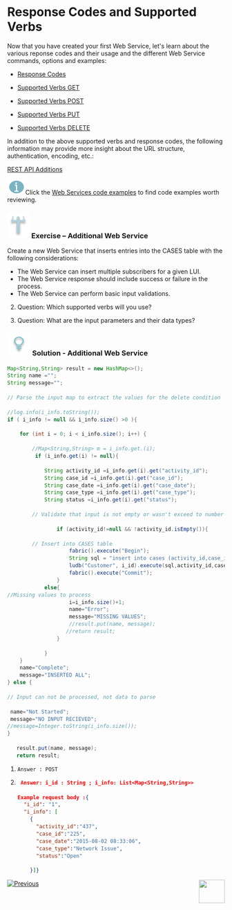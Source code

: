 # Response Codes and Supported Verbs

Now that you have created your first  Web Service, let's learn about the various reponse codes and their usage and the different Web Service commands, options and examples:

-  [Response Codes](/articles/15_web_services_and_graphit/11_response_codes.md)

-  [Supported Verbs GET](/articles/15_web_services_and_graphit/12_Supported_Verbs_Get.md)

-  [Supported Verbs POST](/articles/15_web_services_and_graphit/13_Supported_Verbs_Post.md)

-  [Supported Verbs PUT](/articles/15_web_services_and_graphit/14_Supported_Verbs_Put.md)

-  [Supported Verbs DELETE](/articles/15_web_services_and_graphit/15_Supported_Verbs_Delete.md)

In addition to the above supported verbs and response codes, the following information may provide more insight about the URL structure, authentication, encoding, etc.:

[REST API Additions](/articles/15_web_services_and_graphit/16_rest_api_additions.md)

![](/academy/Training_Level_1/03_fabric_basic_LU/images/information.png)Click the  [Web Services code examples](https://github.com/k2view-academy/K2View-Academy/blob/KB_DROP1_15_Web_Services_Merav/articles/15_web_services_and_graphit/06_web_services_code_examples.md) to find code examples worth reviewing. 

### ![](/academy/Training_Level_1/03_fabric_basic_LU/images/Exercise.png) Exercise  – Additional Web Service

Create a new Web Service that inserts entries into the CASES table with the following considerations: 
-    The Web Service can insert multiple subscribers for a given LUI. 
-    The Web Service response should include success or failure in the process.
-    The Web Service can perform basic input validations.

2.  Question: Which supported verbs will you use?

3.  Question: What are the input parameters and their data types?


### ![](/academy/Training_Level_1/03_fabric_basic_LU/images/Solution.png) Solution - Additional Web Service

```java
Map<String,String> result = new HashMap<>();
String name ="";
String message="";

// Parse the input map to extract the values for the delete condition 

//log.info(i_info.toString());
if ( i_info != null && i_info.size() >0 ){
	
	for (int i = 0; i < i_info.size(); i++) {
		
		//Map<String,String> m = i_info.get.(i);
		 if (i_info.get(i) != null){
			 
			String activity_id =i_info.get(i).get("activity_id");
			String case_id =i_info.get(i).get("case_id");
			String case_date =i_info.get(i).get("case_date");
			String case_type =i_info.get(i).get("case_type");
			String status =i_info.get(i).get("status");
			
		// Validate that input is not empty or wasn't exceed to number of object array
			
			    if (activity_id!=null && !activity_id.isEmpty()){
						
		// Insert into CASES table 	
					fabric().execute("Begin");
					String sql = "insert into cases (activity_id,case_id,case_date,case_type,status) values (?,?,?,?,?)";
					ludb("Customer", i_id).execute(sql,activity_id,case_id,case_date,case_type,status);
					fabric().execute("Commit");
				}
			else{
//Missing values to process 
					i=i_info.size()+1;
				    name="Error";
				    message="MISSING VALUES"; 	
				    //result.put(name, message);
				   //return result;
				}
			
			}
	}
	name="Complete";
	message="INSERTED ALL";
} else {

// Input can not be processed, not data to parse
	
 name="Not Started";
 message="NO INPUT RECIEVED";
//message=Integer.toString(i_info.size());
}

   result.put(name, message);
   return result;
```

  

1. `Answer : POST`

2. ```json
    Answer: i_id : String ; i_info: List<Map<String,String>>
   
   Example request body :{
     "i_id": "1",
     "i_info": [
       {
         "activity_id":"437", 
         "case_id":"225",
         "case_date":"2015-08-02 08:33:06",
         "case_type":"Network Issue",
         "status":"Open"
       
       }]}  
   ```

   


 [![Previous](/articles/images/Previous.png)](/academy/Training_Level_1/06_web_services/03_Invoking_a_web_service.md)[<img align="right" width="60" height="54" src="/articles/images/Next.png">](/academy/Training_Level_1/06_web_services/05_quiz.md)

